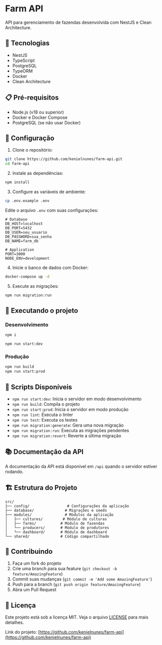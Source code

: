 # Farm API

API para gerenciamento de fazendas desenvolvida com NestJS e Clean Architecture.

## 🚀 Tecnologias

- NestJS
- TypeScript
- PostgreSQL
- TypeORM
- Docker
- Clean Architecture

## 📋 Pré-requisitos

- Node.js (v18 ou superior)
- Docker e Docker Compose
- PostgreSQL (se não usar Docker)

## 🔧 Configuração

1. Clone o repositório:
```bash
git clone https://github.com/kenielnunes/farm-api.git
cd farm-api
```

2. Instale as dependências:
```bash
npm install
```

3. Configure as variáveis de ambiente:
```bash
cp .env.example .env
```

Edite o arquivo `.env` com suas configurações:
```env
# Database
DB_HOST=localhost
DB_PORT=5432
DB_USER=seu_usuario
DB_PASSWORD=sua_senha
DB_NAME=farm_db

# Application
PORT=3000
NODE_ENV=development
```

4. Inicie o banco de dados com Docker:
```bash
docker-compose up -d
```

5. Execute as migrações:
```bash
npm run migration:run
```

## 🚀 Executando o projeto

### Desenvolvimento
```bash
npm i

npm run start:dev
```

### Produção
```bash
npm run build
npm run start:prod
```

## 📝 Scripts Disponíveis

- `npm run start:dev`: Inicia o servidor em modo desenvolvimento
- `npm run build`: Compila o projeto
- `npm run start:prod`: Inicia o servidor em modo produção
- `npm run lint`: Executa o linter
- `npm run test`: Executa os testes
- `npm run migration:generate`: Gera uma nova migração
- `npm run migration:run`: Executa as migrações pendentes
- `npm run migration:revert`: Reverte a última migração

## 📚 Documentação da API

A documentação da API está disponível em `/api` quando o servidor estiver rodando.

## 🏗️ Estrutura do Projeto

```
src/
├── config/                 # Configurações da aplicação
├── database/              # Migrações e seeds
├── modules/               # Módulos da aplicação
│   ├── cultures/         # Módulo de culturas
│   ├── farms/           # Módulo de fazendas
│   └── producers/       # Módulo de produtores
│   └── dashboard/       # Módulo de dashboard
└── shared/              # Código compartilhado
```

## 🤝 Contribuindo

1. Faça um fork do projeto
2. Crie uma branch para sua feature (`git checkout -b feature/AmazingFeature`)
3. Commit suas mudanças (`git commit -m 'Add some AmazingFeature'`)
4. Push para a branch (`git push origin feature/AmazingFeature`)
5. Abra um Pull Request

## 📄 Licença

Este projeto está sob a licença MIT. Veja o arquivo [LICENSE](LICENSE) para mais detalhes.

Link do projeto: [https://github.com/kenielnunes/farm-api](https://github.com/kenielnunes/farm-api)
